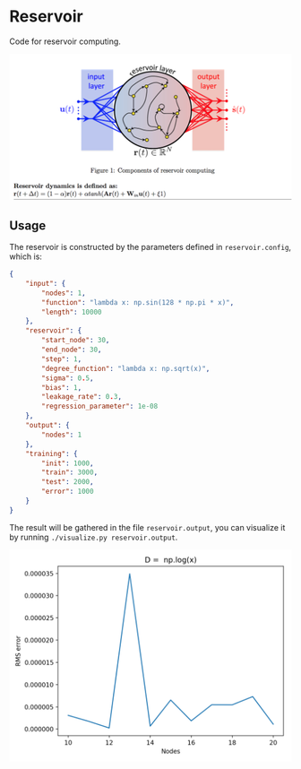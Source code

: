 # Reservoir
Code for reservoir computing.

![](Reservoir.png)

## Usage

The reservoir is constructed by the parameters defined in `reservoir.config`, which is:

```JSON
{
    "input": {
        "nodes": 1,
        "function": "lambda x: np.sin(128 * np.pi * x)",
        "length": 10000
    },
    "reservoir": {
        "start_node": 30,
        "end_node": 30,
        "step": 1,
        "degree_function": "lambda x: np.sqrt(x)",
        "sigma": 0.5,
        "bias": 1,
        "leakage_rate": 0.3,
        "regression_parameter": 1e-08
    },
    "output": {
        "nodes": 1
    },
    "training": {
        "init": 1000,
        "train": 3000,
        "test": 2000,
        "error": 1000
    }
}
```

The result will be gathered in the file `reservoir.output`, you can visualize it by running `./visualize.py reservoir.output`.

![](visualize.png)